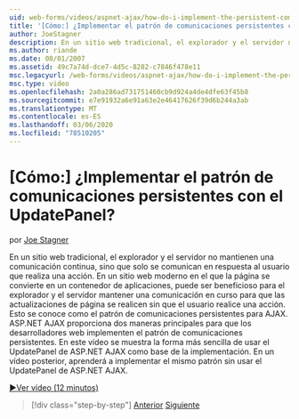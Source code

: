 ```yaml
---
uid: web-forms/videos/aspnet-ajax/how-do-i-implement-the-persistent-communications-pattern-with-the-updatepanel
title: '[Cómo:] ¿Implementar el patrón de comunicaciones persistentes con el UpdatePanel? | Microsoft Docs'
author: JoeStagner
description: En un sitio web tradicional, el explorador y el servidor no mantienen una comunicación continua, sino que solo se comunican en respuesta al usuario que realiza una acción...
ms.author: riande
ms.date: 08/01/2007
ms.assetid: 49c7a74d-dce7-4d5c-8282-c7846f478e11
msc.legacyurl: /web-forms/videos/aspnet-ajax/how-do-i-implement-the-persistent-communications-pattern-with-the-updatepanel
msc.type: video
ms.openlocfilehash: 2a0a286ad731751460cb9d924a4de4dfe63f45b8
ms.sourcegitcommit: e7e91932a6e91a63e2e46417626f39d6b244a3ab
ms.translationtype: MT
ms.contentlocale: es-ES
ms.lasthandoff: 03/06/2020
ms.locfileid: "78510205"
---
```

# <a name="how-do-i-implement-the-persistent-communications-pattern-with-the-updatepanel"></a>[Cómo:] ¿Implementar el patrón de comunicaciones persistentes con el UpdatePanel?

por [Joe Stagner](https://github.com/JoeStagner)

En un sitio web tradicional, el explorador y el servidor no mantienen una comunicación continua, sino que solo se comunican en respuesta al usuario que realiza una acción. En un sitio web moderno en el que la página se convierte en un contenedor de aplicaciones, puede ser beneficioso para el explorador y el servidor mantener una comunicación en curso para que las actualizaciones de página se realicen sin que el usuario realice una acción. Esto se conoce como el patrón de comunicaciones persistentes para AJAX. ASP.NET AJAX proporciona dos maneras principales para que los desarrolladores web implementen el patrón de comunicaciones persistentes. En este vídeo se muestra la forma más sencilla de usar el UpdatePanel de ASP.NET AJAX como base de la implementación. En un vídeo posterior, aprenderá a implementar el mismo patrón sin usar el UpdatePanel de ASP.NET AJAX.

[&#9654;Ver vídeo (12 minutos)](https://channel9.msdn.com/Blogs/ASP-NET-Site-Videos/how-do-i-implement-the-persistent-communications-pattern-with-the-updatepanel)

> [!div class="step-by-step"]
> [Anterior](how-do-i-use-the-conditional-updatemode-of-the-updatepanel.md)
> [Siguiente](how-do-i-localize-an-aspnet-ajax-application.md)
